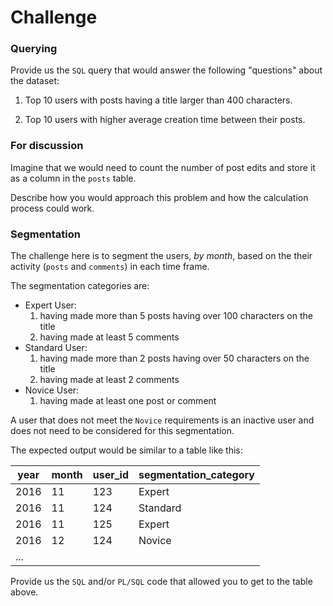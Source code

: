 # Challenge

### Querying

Provide us the `SQL` query that would answer the following "questions" about the dataset:

1. Top 10 users with posts having a title larger than 400 characters.

2. Top 10 users with higher average creation time between their posts.


### For discussion

Imagine that we would need to count the number of post edits and store it as a column in the `posts` table.

Describe how you would approach this problem and how the calculation process could work.


### Segmentation

The challenge here is to segment the users, *by month*, based on the their activity (`posts` and `comments`) in each time frame.

The segmentation categories are:
  * Expert User:
    1. having made more than 5 posts having over 100 characters on the title
    2. having made at least 5 comments
  * Standard User:
    1. having made more than 2 posts having over 50 characters on the title
    2. having made at least 2 comments
  * Novice User:
    1. having made at least one post or comment

A user that does not meet the `Novice` requirements is an inactive user and does not need to be considered for this segmentation.

The expected output would be similar to a table like this:

| year  | month | user_id | segmentation_category |
| ----- |-------| --------|-----------------------|
| 2016  | 11    | 123     | Expert                |
| 2016  | 11    | 124     | Standard              |
| 2016  | 11    | 125     | Expert                |
| 2016  | 12    | 124     | Novice                |
|                    ...                          |

Provide us the `SQL` and/or `PL/SQL` code that allowed you to get to the table above.
